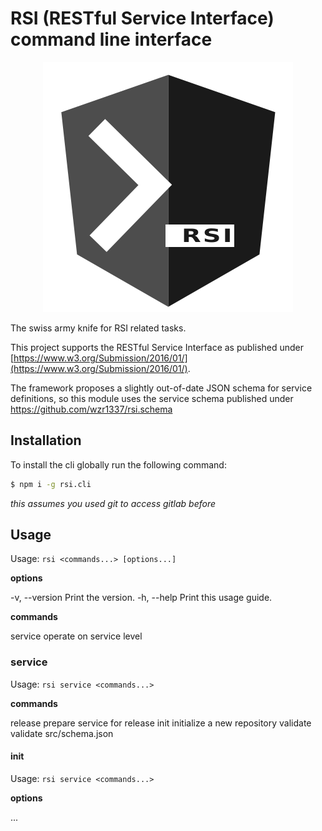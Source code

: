 # RSI (RESTful Service Interface) command line interface

<center>

![RSI.cli](https://raw.githubusercontent.com/wzr1337/rsi.cli/master/assets/logo.png)

</center>

The swiss army knife for RSI related tasks.

This project supports the RESTful Service Interface as published under [https://www.w3.org/Submission/2016/01/](https://www.w3.org/Submission/2016/01/). 

The framework proposes a slightly out-of-date JSON schema for service definitions, so this module uses the service schema published under https://github.com/wzr1337/rsi.schema

## Installation

To install the cli globally run the following command:

```bash
$ npm i -g rsi.cli
```

*this assumes you used git to access gitlab before*

## Usage

Usage: `rsi <commands...> [options...]`


**options**

  -v, --version    Print the version.
  -h, --help       Print this usage guide.

**commands**

  service   operate on service level


### service

  Usage: `rsi service <commands...>`

**commands**

  release    prepare service for release
  init       initialize a new repository
  validate   validate src/schema.json

 #### init

  Usage: `rsi service <commands...>`

**options**

  ...

